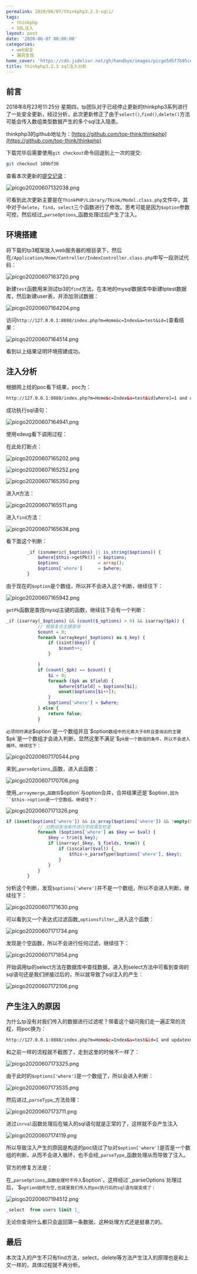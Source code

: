 ```yaml
---
permalink: 2020/06/07/thinkphp3.2.3-sqli/
tags:
  - thinkphp
  - SQL注入
layout: post
date: '2020-06-07 08:00:00'
categories:
  - web安全
  - 漏洞复现
home_cover: 'https://cdn.jsdelivr.net/gh/handbye/images/picgo5d5f7b95ceaea939.jpg'
title: thinkphp3.2.3 sql注入分析
---
```


## 前言


2018年8月23号11:25分 星期四，tp团队对于已经停止更新的thinkphp3系列进行了一处安全更新，经过分析，此次更新修正了由于`select()`,`find()`,`delete()`方法可能会传入数组类型数据产生的多个sql注入隐患。


thinkphp3的github地址为：[https://github.com/top-think/thinkphp](https://github.com/top-think/thinkphp)


下载完毕后需要使用`git checkout`命令回退到上一次的提交:


```bash
git checkout 109bf30

```


查看本次更新的[提交记录](https://github.com/top-think/thinkphp/commit/9e1db19c1e455450cfebb8b573bb51ab7a1cef04#diff-c7e3ac519b1260c65bca310cad99050c)：


![picgo20200607132038.png](../post_images/e6ff33a262c23c9a8056dcc1ad931b97.png)


可看到此次更新主要是在`ThinkPHP/Library/Think/Model.class.php`文件中，其中对于`delete`，`find`，`select`三个函数进行了修改。思考可能是因为`$option`参数可控，然后经过_`parseOptions`_函数处理过后产生了注入。


## 环境搭建


将下载的tp3框架放入web服务器的根目录下，然后在`/Application/Home/Controller/IndexController.class.php`中写一段测试代码：


![picgo20200607163720.png](../post_images/b958bd060f4d1db7550623548c9997d1.png)


新建`test`函数用来测试tp3的`find`方法，在本地的mysql数据库中新建tptest数据库，然后新建user表，并添加测试数据：


![picgo20200607164204.png](../post_images/18d33f8bbdf190f491c0a1e3d360a2cd.png)


访问`http://127.0.0.1:8888/index.php?m=Home&c=Index&a=test&id=1`查看结果：


![picgo20200607164514.png](../post_images/aa7b2e303c4c29fd8c8de9d1949e7f76.png)


看到以上结果证明环境搭建成功。


## 注入分析


根据网上给的poc看下结果，poc为：


```html
http://127.0.0.1:8888/index.php?m=Home&c=Index&a=test&id[where]=1 and updatexml(1,concat(0x7e,database(),0x7e),1)

```


成功执行sql语句：


![picgo20200607164941.png](../post_images/f135f53f7c9c6d811c8643ac5f9d0520.png)


使用xdeug看下调用过程：


在此处打断点：


![picgo20200607165202.png](../post_images/93d8acf690a42dc7634d4f16b414e064.png)


![picgo20200607165252.png](../post_images/319c55e3d1ad447f1ac711ea93091197.png)


![picgo20200607165350.png](../post_images/b6754dcec8f1d30e5143367b53920250.png)


进入`M`方法：


![picgo20200607165511.png](../post_images/b03d095d95c9bd96e65d0fb5963a596e.png)


进入`find`方法：


![picgo20200607165638.png](../post_images/eed42e5deaa327ab803fb924d4627158.png)


看下面这个判断：


```php
        _if (isnumeric(_$options) || is_string($options)) {
            $where[$this->getPk()] = $options;
            $options               = array();
            $options['where']      = $where;
        }

```


由于现在的`$option`是个数组，所以并不会进入这个判断，继续往下：


![picgo20200607165942.png](../post_images/050b08128f7d99ea67234d397a728751.png)


`getPk`函数是查找mysql主键的函数，继续往下会有一个判断：


```php
_if (isarray(_$options) && (count($_options) > 0) && isarray($pk)) {
            // 根据复合主键查询
            $count = 0;
            foreach (arraykeys(_$options) as $_key) {
                if (isint($key)) {
                    $count++;
                }

            }
            if (count(_$pk) == $count) {
                $i = 0;
                foreach ($pk as $field) {
                    $where[$field] = $options[$i];
                    unset($options[$i++]);
                }
                $options['where'] = $where;
            } else {
                return false;
            }

```


`必须同时满足`$option`是一个数组并且`$option`数组中的元素大于0并且查询出的主键`$pk`是一个数组才会进入判断，显然这里不满足`$`pk是一个数组的条件，所以不会进入循环。继续往下：`


![picgo20200607170544.png](../post_images/0ef2afad8536e960edce04a8c00fe0dd.png)


来到_`parseOptions`_函数，进入此函数：


![picgo20200607170706.png](../post_images/6672fc2fc92355cee0074d3b6151bbd9.png)


使用_`arraymerge`_`函数将`$option`与option合并，合并结果还是`$option`,因为``$this->option是一个空数组。继续往下：`


![picgo20200607171326.png](../post_images/ac93c7efbb8088c2d0821b59a8a81b24.png)


```php
if (isset($options['where']) && is_array($options['where']) && !empty($fields) && !isset($options['join'])) {
            // 对数组查询条件进行字段类型检查
            foreach ($options['where'] as $key => $val) {
                $key = trim($_key);
                if (inarray(_$key, $_fields, true)) {
                    if (isscalar($val)) {_
                        $this->_parseType($options['where'], $key);
                    }
                }
            }
        }

```


分析这个判断，发现`$options['where']`并不是一个数组，所以不会进入判断，继续往下：


![picgo20200607171630.png](../post_images/74048c88bf31d1b8e76453c30915e9f6.png)


可以看到又一个表达式过滤函数_`optionsfilter`_,进入这个函数：


![picgo20200607171734.png](../post_images/3bb10411b600f54fb04bc9ae757123c8.png)


发现是个空函数，所以不会进行任何过滤，继续往下：


![picgo20200607171854.png](../post_images/3bf3fea0721d592d4ea06dc58b366e4f.png)


开始调用tp的select方法在数据库中查找数据，进入到select方法中可看到查询的sql语句还是我们拼接过后的，所以就导致了sql注入的产生：


![picgo20200607172106.png](../post_images/3659a41f437dd268d2a3e1bbef31996e.png)


## 产生注入的原因


为什么tp没有对我们传入的数据进行过滤呢？带着这个疑问我们走一遍正常的流程，将poc换为：


```html
http://127.0.0.1:8888/index.php?m=Home&c=Index&a=test&id=1 and updatexml(1,concat(0x7e,database(),0x7e),1)

```


和之前一样的流程就不截图了，走到这里的时候不一样了：


![picgo20200607173325.png](../post_images/c4bed1ad54fec3f154a004e2c8cb8b43.png)


由于此时的`$options['where']`是一个数组了，所以会进入判断：


![picgo20200607173535.png](../post_images/ab8bbd6aaa5d8c96aa2f533e4f5d6373.png)


然后进过_`parseType`_方法处理：


![picgo20200607173711.png](../post_images/2c2815fb76295955e5a9cd5908a7fe8c.png)


进过`inrval`函数处理后在输入的sql语句就是正常的了，这样就不会产生注入


![picgo20200607174119.png](../post_images/ea281d9f354c73b9dff75cd1cbe2167d.png)


所以导致注入产生的原因是构造的poc绕过了tp对`$option['where']`是否是一个数组的判断，从而不会进入循环，也不会经_`parseType`_函数处理从而导致了注入。


官方的修复方法是：

在_`parseOptions`_`函数处理时不传入`$option`，这样经过`_parseOptions`处理过后，`$`option始终为空,也就是我们传入的poc执行后的sql语句就变成了：`


![picgo20200607194512.png](../post_images/7416dfe4248b25b5a6f01ffbd581e3ef.png)


```sql
_select  from users limit 1_

```


无论你查询什么都只会返回第一条数据，这种处理方式还是挺暴力的。


## 最后


本次注入的产生不只有find方法，select，delete等方法产生注入的原理也是和上文一样的，具体过程就不再分析。

